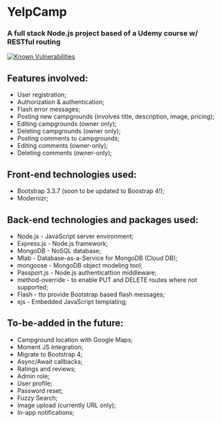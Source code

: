 # YelpCamp

###  A full stack Node.js project based of a Udemy course w/ RESTful routing

<a href="https://snyk.io/test/github/bonno42h/yelp_camp?targetFile=package.json"><img src="https://snyk.io/test/github/bonno42h/yelp_camp/badge.svg?targetFile=package.json" alt="Known Vulnerabilities" data-canonical-src="https://snyk.io/test/github/bonno42h/yelp_camp?targetFile=package.json" style="max-width:100%;"></a>

## Features involved:
* User registration;
* Authorization & authentication;
* Flash error messages;
* Posting new campgrounds (involves title, description, image, pricing);
* Editing campgrounds (owner only);
* Deleting campgrounds (owner only);
* Posting comments to campgrounds;
* Editing comments (owner-only);
* Deleting comments (owner-only);


## Front-end technologies used:
* Bootstrap 3.3.7 (soon to be updated to Boostrap 4!);
* Modernizr;

## Back-end technologies and packages used:
* Node.js - JavaScript server environment;
* Express.js - Node.js framework;
* MongoDB - NoSQL database;
* Mlab - Database-as-a-Service for MongoDB (Cloud DB);
* mongoose - MongoDB object modeling tool;
* Passport.js - Node.js authenticattion middleware;
* method-override - to enable PUT and DELETE routes where not supported;
* Flash - tto provide Bootstrap based flash messages;
* ejs - Embedded JavaScript templating;

## To-be-added in the future:
* Campground location with Google Maps;
* Moment JS integration;
* Migrate to Bootstrap 4;
* Async/Await callbacks;
* Ratings and reviews;
* Admin role;
* User profile;
* Password reset;
* Fuzzy Search;
* Image upload (currently URL only);
* In-app notifications;
